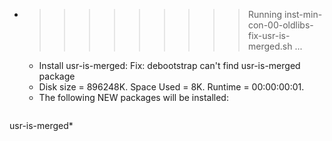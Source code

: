 * >>>>>>>>> Running inst-min-con-00-oldlibs-fix-usr-is-merged.sh ...
  * Install usr-is-merged: Fix: debootstrap can't find usr-is-merged package
  * Disk size = 896248K. Space Used = 8K. Runtime = 00:00:00:01.
  * The following NEW packages will be installed:
  ```bash
usr-is-merged*
  ```
